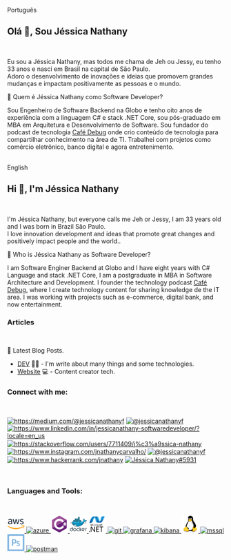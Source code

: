 Português

<h2 align="left">Olá 👋, Sou Jéssica Nathany</h2><br />

Eu sou a Jéssica Nathany, mas todos me chama de Jeh ou Jessy, eu tenho 33 anos e nasci em Brasil na capital de São Paulo. <br />
Adoro o desenvolvimento de inovações e ideias que promovem grandes mudanças e impactam positivamente as pessoas e o mundo. <br />

💼 Quem é Jéssica Nathany como Software Developer?

Sou Engenheiro de Software Backend na Globo e tenho oito anos de experiência com a linguagem C# e stack .NET Core, sou pós-graduado em MBA em Arquitetura e Desenvolvimento de Software.
Sou fundador do podcast de tecnologia [Café Debug](https://cafedebug.com.br) onde crio conteúdo de tecnologia para compartilhar conhecimento na área de TI. Trabalhei com projetos como comércio eletrônico, banco digital e agora entretenimento.<br /><br />



English

<h2 align="left">Hi 👋, I'm Jéssica Nathany</h2><br />

I'm Jéssica Nathany, but everyone calls me Jeh or Jessy, I am 33 years old and I was born in Brazil São Paulo.  <br />
I love innovation development and ideas that promote great changes and positively impact people and the world.. <br />

💼 Who is Jéssica Nathany as Software Developer?

I am Software Enginer Backend at Globo and I have eight years with C# Language and stack .NET Core, I am a postgraduate in MBA in Software Architecture and Development.
I founder the technology podcast [Café Debug](https://cafedebug.com.br), where I create technology content for sharing knowledge de the IT area. I was working with projects such as e-commerce, digital bank, and now entertainment.


<h3 align="left">Articles</h3><br />

📕  Latest Blog Posts.
- [DEV](https://dev.to/jessicanathany/) ✍🏼 - I'm write about many things and some technologies.
- [Website](https://cafedebug.com.br/) 💻 - Content creator tech. <br />


<h3 align="left">Connect with me:</h3><br />
<p align="left">
<a href="https://dev.to/https://medium.com/@jessicanathanyf" target="blank"><img align="center" src="https://cdn.jsdelivr.net/npm/simple-icons@3.0.1/icons/dev-dot-to.svg" alt="https://medium.com/@jessicanathanyf" height="30" width="40" /></a>
<a href="https://twitter.com/@jessicanathanyf" target="blank"><img align="center" src="https://raw.githubusercontent.com/rahuldkjain/github-profile-readme-generator/master/src/images/icons/Social/twitter.svg" alt="@jessicanathanyf" height="30" width="40" /></a>
<a href="https://linkedin.com/in/https://www.linkedin.com/in/jessicanathany-softwaredeveloper/?locale=en_us" target="blank"><img align="center" src="https://raw.githubusercontent.com/rahuldkjain/github-profile-readme-generator/master/src/images/icons/Social/linked-in-alt.svg" alt="https://www.linkedin.com/in/jessicanathany-softwaredeveloper/?locale=en_us" height="30" width="40" /></a>
<a href="https://stackoverflow.com/users/https://stackoverflow.com/users/7711409/j%c3%a9ssica-nathany" target="blank"><img align="center" src="https://raw.githubusercontent.com/rahuldkjain/github-profile-readme-generator/master/src/images/icons/Social/stack-overflow.svg" alt="https://stackoverflow.com/users/7711409/j%c3%a9ssica-nathany" height="30" width="40" /></a>
<a href="https://instagram.com/https://www.instagram.com/jnathanycarvalho/" target="blank"><img align="center" src="https://raw.githubusercontent.com/rahuldkjain/github-profile-readme-generator/master/src/images/icons/Social/instagram.svg" alt="https://www.instagram.com/jnathanycarvalho/" height="30" width="40" /></a>
<a href="https://medium.com/@jessicanathanyf" target="blank"><img align="center" src="https://raw.githubusercontent.com/rahuldkjain/github-profile-readme-generator/master/src/images/icons/Social/medium.svg" alt="@jessicanathanyf" height="30" width="40" /></a>
<a href="https://www.hackerrank.com/jnathany" target="blank"><img align="center" src="https://raw.githubusercontent.com/rahuldkjain/github-profile-readme-generator/master/src/images/icons/Social/hackerrank.svg" alt="https://www.hackerrank.com/jnathany" height="30" width="40" /></a>
<a href="https://discord.gg/Jéssica Nathany#5931" target="blank"><img align="center" src="https://raw.githubusercontent.com/rahuldkjain/github-profile-readme-generator/master/src/images/icons/Social/discord.svg" alt="Jéssica Nathany#5931" height="30" width="40" /></a>
</p><br />

<h3 align="left">Languages and Tools:</h3><br />
<p align="left"> <a href="https://aws.amazon.com" target="_blank"> <img src="https://raw.githubusercontent.com/devicons/devicon/master/icons/amazonwebservices/amazonwebservices-original-wordmark.svg" alt="aws" width="40" height="40"/> </a> <a href="https://azure.microsoft.com/en-in/" target="_blank"> <img src="https://www.vectorlogo.zone/logos/microsoft_azure/microsoft_azure-icon.svg" alt="azure" width="40" height="40"/> </a> <a href="https://www.w3schools.com/cs/" target="_blank"> <img src="https://raw.githubusercontent.com/devicons/devicon/master/icons/csharp/csharp-original.svg" alt="csharp" width="40" height="40"/> </a> <a href="https://www.docker.com/" target="_blank"> <img src="https://raw.githubusercontent.com/devicons/devicon/master/icons/docker/docker-original-wordmark.svg" alt="docker" width="40" height="40"/> </a> <a href="https://dotnet.microsoft.com/" target="_blank"> <img src="https://raw.githubusercontent.com/devicons/devicon/master/icons/dot-net/dot-net-original-wordmark.svg" alt="dotnet" width="40" height="40"/> </a> <a href="https://git-scm.com/" target="_blank"> <img src="https://www.vectorlogo.zone/logos/git-scm/git-scm-icon.svg" alt="git" width="40" height="40"/> </a> <a href="https://grafana.com" target="_blank"> <img src="https://www.vectorlogo.zone/logos/grafana/grafana-icon.svg" alt="grafana" width="40" height="40"/> </a> <a href="https://www.elastic.co/kibana" target="_blank"> <img src="https://www.vectorlogo.zone/logos/elasticco_kibana/elasticco_kibana-icon.svg" alt="kibana" width="40" height="40"/> </a> <a href="https://www.linux.org/" target="_blank"> <img src="https://raw.githubusercontent.com/devicons/devicon/master/icons/linux/linux-original.svg" alt="linux" width="40" height="40"/> </a> <a href="https://www.microsoft.com/en-us/sql-server" target="_blank"> <img src="https://www.svgrepo.com/show/303229/microsoft-sql-server-logo.svg" alt="mssql" width="40" height="40"/> </a> <a href="https://www.photoshop.com/en" target="_blank"> <img src="https://raw.githubusercontent.com/devicons/devicon/master/icons/photoshop/photoshop-line.svg" alt="photoshop" width="40" height="40"/> </a> <a href="https://postman.com" target="_blank"> <img src="https://www.vectorlogo.zone/logos/getpostman/getpostman-icon.svg" alt="postman" width="40" height="40"/> </a> 


